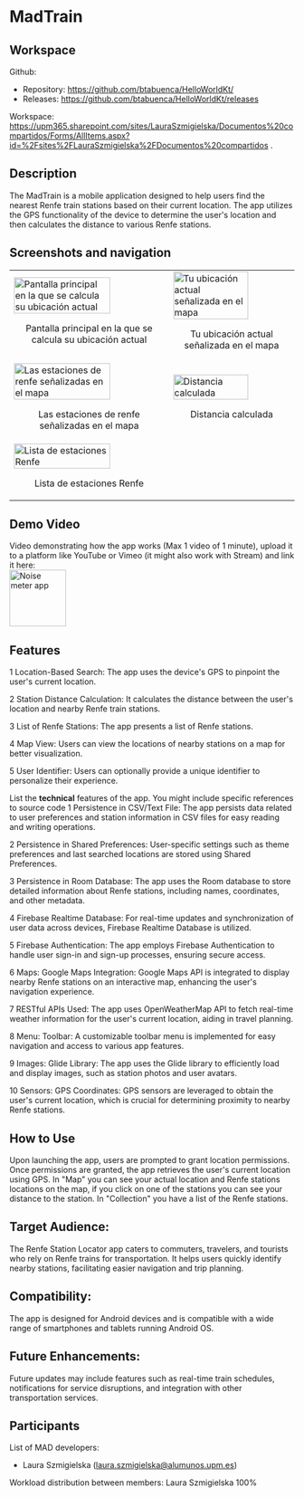# MadTrain

## Workspace 
Github:  
- Repository: https://github.com/btabuenca/HelloWorldKt/   
- Releases: https://github.com/btabuenca/HelloWorldKt/releases   

Workspace: https://upm365.sharepoint.com/sites/LauraSzmigielska/Documentos%20compartidos/Forms/AllItems.aspx?id=%2Fsites%2FLauraSzmigielska%2FDocumentos%20compartidos .  
  

## Description
The MadTrain is a mobile application designed to help users find the nearest Renfe train stations based on their current location. The app utilizes the GPS functionality of the device to determine the user's location and then calculates the distance to various Renfe stations.


## Screenshots and navigation

<table>
  <tr>
    <td>
      <img src="C:\Users\Lauri\OneDrive\Escritorio\pagPrincipal.jpg" width="80%" alt="Pantalla principal en la que se calcula su ubicación actual"/>
      <p align="center">Pantalla principal en la que se calcula su ubicación actual</p>
    </td>
    <td>
      <img src="C:\Users\Lauri\OneDrive\Escritorio\ubicaciónActual.jpg" width="80%" alt="Tu ubicación actual señalizada en el mapa"/>
      <p align="center">Tu ubicación actual señalizada en el mapa</p>
    </td>
  </tr>
  <tr>
    <td>
      <img src="C:\Users\Lauri\OneDrive\Escritorio\estacionesRenfe.jpg" width="80%" alt="Las estaciones de renfe señalizadas en el mapa"/>
      <p align="center">Las estaciones de renfe señalizadas en el mapa</p>
    </td>
    <td>
      <img src="C:\Users\Lauri\OneDrive\Escritorio\distancia.jpg" width="80%" alt="Distancia calculada"/>
      <p align="center">Distancia calculada</p>
    </td>
  </tr>
  <tr>
    <td>
      <img src="C:\Users\Lauri\OneDrive\Escritorio\lista.jpg" width="80%" alt="Lista de estaciones Renfe"/>
      <p align="center">Lista de estaciones Renfe</p>
    </td>
    <td>
    </td>
  </tr>
</table>


## Demo Video
Video demonstrating how the app works (Max 1 video of 1 minute), upload it to a platform like YouTube or Vimeo (it might also work with Stream) and link it here:  
<a href="https://youtube.com/shorts/VtRtD-xNA2U?feature=share">
<img src="img/thumb.png" alt="Noise meter app" width="100" /> 
</a>


## Features
1 Location-Based Search: The app uses the device's GPS to pinpoint the user's current location.

2 Station Distance Calculation: It calculates the distance between the user's location and nearby Renfe train stations.

3 List of Renfe Stations: The app presents a list of Renfe stations.

4 Map View: Users can view the locations of nearby stations on a map for better visualization.

5 User Identifier: Users can optionally provide a unique identifier to personalize their experience.


List the **technical** features of the app. You might include specific references to source code
1 Persistence in CSV/Text File:
The app persists data related to user preferences and station information in CSV files for easy reading and writing operations.

2 Persistence in Shared Preferences:
User-specific settings such as theme preferences and last searched locations are stored using Shared Preferences.

3 Persistence in Room Database:
The app uses the Room database to store detailed information about Renfe stations, including names, coordinates, and other metadata.

4 Firebase Realtime Database:
For real-time updates and synchronization of user data across devices, Firebase Realtime Database is utilized.

5 Firebase Authentication:
The app employs Firebase Authentication to handle user sign-in and sign-up processes, ensuring secure access.

6 Maps: Google Maps Integration:
Google Maps API is integrated to display nearby Renfe stations on an interactive map, enhancing the user's navigation experience.

7 RESTful APIs Used:
The app uses OpenWeatherMap API to fetch real-time weather information for the user's current location, aiding in travel planning.

8 Menu: Toolbar:
A customizable toolbar menu is implemented for easy navigation and access to various app features.

9 Images: Glide Library:
The app uses the Glide library to efficiently load and display images, such as station photos and user avatars.

10 Sensors: GPS Coordinates:
GPS sensors are leveraged to obtain the user's current location, which is crucial for determining proximity to nearby Renfe stations.


## How to Use
Upon launching the app, users are prompted to grant location permissions.
Once permissions are granted, the app retrieves the user's current location using GPS.
In "Map" you can see your actual location and Renfe stations locations on the map, if you click on one of the stations you can see your distance to the station.
In "Collection" you have a list of the Renfe stations.


## Target Audience:

The Renfe Station Locator app caters to commuters, travelers, and tourists who rely on Renfe trains for transportation. It helps users quickly identify nearby stations, facilitating easier navigation and trip planning.


## Compatibility:

The app is designed for Android devices and is compatible with a wide range of smartphones and tablets running Android OS.


## Future Enhancements:

Future updates may include features such as real-time train schedules, notifications for service disruptions, and integration with other transportation services.


## Participants
List of MAD developers:
- Laura Szmigielska (laura.szmigielska@alumunos.upm.es) 

Workload distribution between members: Laura Szmigielska 100%

